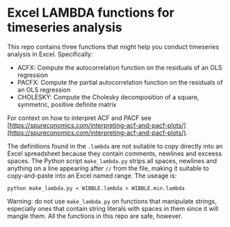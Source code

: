 # Excel LAMBDA functions for timeseries analysis

This repo contains three functions that might help you conduct timeseries analysis in Excel.
Specifically:
* ACFX: Compute the autocorrelation function on the residuals of an OLS regression
* PACFX: Compute the partial autocorrelation function on the residuals of an OLS regression
* CHOLESKY: Compute the Cholesky decomposition of a square, symmetric, positive definite matrix

For context on how to interpret ACF and PACF see
[https://spureconomics.com/interpreting-acf-and-pacf-plots/](https://spureconomics.com/interpreting-acf-and-pacf-plots/).

The definitions found in the `.lambda` are not suitable to copy directly into an Excel spreadsheet
because they contain comments, newlines and exceess spaces. The Python script `make_lambda.py`
strips all spaces, newlines and anything on a line appearing after `//` from the file, making it
suitable to copy-and-paste into an Excel named range. The useage is:

```
python make_lambda.py < WIBBLE.lambda > WIBBLE.min.lambda
```

Warning: do not use `make_lambda.py` on functions that manipulate strings, especially ones that
contain string literals with spaces in them since it will mangle them. All the functions in this
repo are safe, however.
